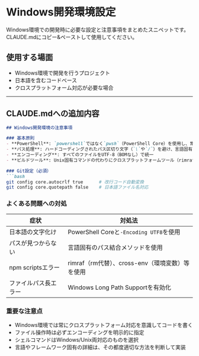 # Windows開発環境設定

Windows環境での開発時に必要な設定と注意事項をまとめたスニペットです。CLAUDE.mdにコピー&ペーストして使用してください。

## 使用する場面
- Windows環境で開発を行うプロジェクト
- 日本語を含むコードベース
- クロスプラットフォーム対応が必要な場合

---

## CLAUDE.mdへの追加内容

```markdown
## Windows開発環境の注意事項

### 基本原則
- **PowerShell**: `powershell`ではなく`pwsh`（PowerShell Core）を使用し、常に`-Encoding UTF8`を指定
- **パス処理**: ハードコーディングされたパス区切り文字（`\`や`/`）を避け、言語固有のパス処理ライブラリを使用
- **エンコーディング**: すべてのファイルをUTF-8（BOMなし）で統一
- **ビルドツール**: Unix固有コマンドの代わりにクロスプラットフォームツール（rimraf、cross-env等）を使用

### Git設定（必須）
```bash
git config core.autocrlf true      # 改行コード自動変換
git config core.quotepath false    # 日本語ファイル名対応
```

### よくある問題への対処

| 症状 | 対処法 |
|------|--------|
| 日本語の文字化け | PowerShell Coreと`-Encoding UTF8`を使用 |
| パスが見つからない | 言語固有のパス結合メソッドを使用 |
| npm scriptsエラー | rimraf（rm代替）、cross-env（環境変数）等を使用 |
| ファイルパス長エラー | Windows Long Path Supportを有効化 |

### 重要な注意点
- Windows環境では常にクロスプラットフォーム対応を意識してコードを書く
- ファイル操作時は必ずエンコーディングを明示的に指定
- シェルコマンドはWindows/Unix両対応のものを選択
- 言語やフレームワーク固有の詳細は、その都度適切な方法を判断して実装
```